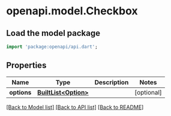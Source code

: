 # openapi.model.Checkbox

## Load the model package
```dart
import 'package:openapi/api.dart';
```

## Properties
Name | Type | Description | Notes
------------ | ------------- | ------------- | -------------
**options** | [**BuiltList&lt;Option&gt;**](Option.md) |  | [optional] 

[[Back to Model list]](../README.md#documentation-for-models) [[Back to API list]](../README.md#documentation-for-api-endpoints) [[Back to README]](../README.md)


